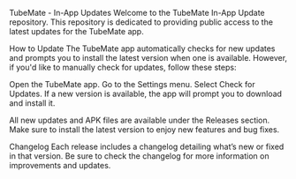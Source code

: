 TubeMate - In-App Updates
Welcome to the TubeMate In-App Update repository. This repository is dedicated to providing public access to the latest updates for the TubeMate app.

How to Update
The TubeMate app automatically checks for new updates and prompts you to install the latest version when one is available. However, if you'd like to manually check for updates, follow these steps:

Open the TubeMate app.
Go to the Settings menu.
Select Check for Updates.
If a new version is available, the app will prompt you to download and install it.

All new updates and APK files are available under the Releases section. Make sure to install the latest version to enjoy new features and bug fixes.

Changelog
Each release includes a changelog detailing what’s new or fixed in that version. Be sure to check the changelog for more information on improvements and updates.

